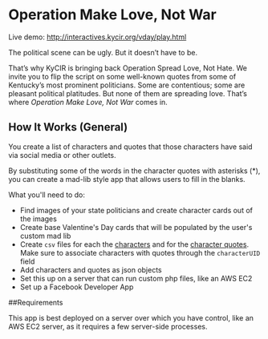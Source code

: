 # Operation Make Love, Not War

Live demo: http://interactives.kycir.org/vday/play.html

The political scene can be ugly. But it doesn’t have to be.

That’s why KyCIR is bringing back Operation Spread Love, Not Hate. We invite you to flip the script on some well-known quotes from some of Kentucky’s most prominent politicians. Some are contentious; some are pleasant political platitudes. But none of them are spreading love. That’s where *Operation Make Love, Not War* comes in.

## How It Works (General)

You create a list of characters and quotes that those characters have said via social media or other outlets.

By substituting some of the words in the character quotes with asterisks (*), you can create a mad-lib style app that allows users to fill in the blanks.

What you'll need to do:

- Find images of your state politicians and create character cards out of the images
- Create base Valentine's Day cards that will be populated by the user's custom mad lib
- Create `csv` files for each the [characters](data/vday-characters.csv) and for the [character quotes](data/vday-quotes.csv). Make sure to associate characters with quotes through the `characterUID` field
- Add characters and quotes as json objects
- Set this up on a server that can run custom php files, like an AWS EC2
- Set up a Facebook Developer App


##Requirements

This app is best deployed on a server over which you have control, like an AWS EC2 server, as it requires a few server-side processes.

